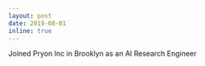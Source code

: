 ```yaml
---
layout: post
date: 2019-08-01
inline: true
---
```


Joined Pryon Inc in Brooklyn as an AI Research Engineer
